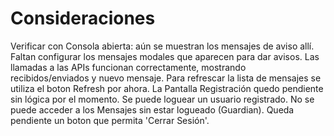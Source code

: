 # Consideraciones

Verificar con Consola abierta: aún se muestran los mensajes de aviso allí.
Faltan configurar los mensajes modales que aparecen para dar avisos.
Las llamadas a las APIs funcionan correctamente, mostrando recibidos/enviados y nuevo mensaje.
Para refrescar la lista de mensajes se utiliza el boton Refresh por ahora.
La Pantalla Registración quedo pendiente sin lógica por el momento.
Se puede loguear un usuario registrado.
No se puede acceder a los Mensajes sin estar logueado (Guardian).
Queda pendiente un boton que permita 'Cerrar Sesión'.

